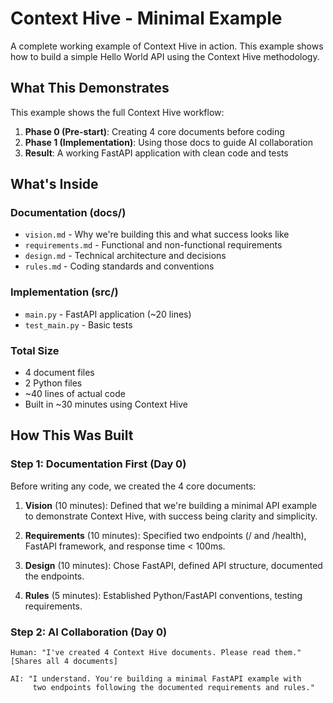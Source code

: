 # Context Hive - Minimal Example

A complete working example of Context Hive in action. This example shows how to build a simple Hello World API using the Context Hive methodology.

## What This Demonstrates

This example shows the full Context Hive workflow:
1. **Phase 0 (Pre-start)**: Creating 4 core documents before coding
2. **Phase 1 (Implementation)**: Using those docs to guide AI collaboration
3. **Result**: A working FastAPI application with clean code and tests

## What's Inside

### Documentation (docs/)
- `vision.md` - Why we're building this and what success looks like
- `requirements.md` - Functional and non-functional requirements
- `design.md` - Technical architecture and decisions
- `rules.md` - Coding standards and conventions

### Implementation (src/)
- `main.py` - FastAPI application (~20 lines)
- `test_main.py` - Basic tests

### Total Size
- 4 document files
- 2 Python files
- ~40 lines of actual code
- Built in ~30 minutes using Context Hive

## How This Was Built

### Step 1: Documentation First (Day 0)
Before writing any code, we created the 4 core documents:

1. **Vision** (10 minutes): Defined that we're building a minimal API example to demonstrate Context Hive, with success being clarity and simplicity.

2. **Requirements** (10 minutes): Specified two endpoints (/ and /health), FastAPI framework, and response time < 100ms.

3. **Design** (10 minutes): Chose FastAPI, defined API structure, documented the endpoints.

4. **Rules** (5 minutes): Established Python/FastAPI conventions, testing requirements.

### Step 2: AI Collaboration (Day 0)
```
Human: "I've created 4 Context Hive documents. Please read them."
[Shares all 4 documents]

AI: "I understand. You're building a minimal FastAPI example with
     two endpoints following the documented requirements and rules."